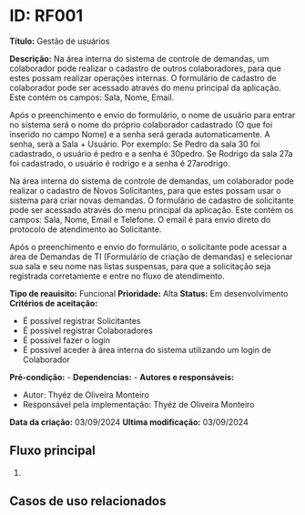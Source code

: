 # ID: RF001

**Título:** Gestão de usuários

**Descrição:** Na área interna do sistema de controle de demandas, um colaborador pode realizar o cadastro de outros colaboradores, para que estes possam realizar operações internas. O formulário de cadastro de colaborador pode ser acessado através do menu principal da aplicação. Este contém os campos: Sala, Nome, Email.

Após o preenchimento e envio do formulário, o nome de usuário para entrar no sistema será o nome do próprio colaborador cadastrado (O que foi inserido no campo Nome) e a senha será gerada automaticamente. A senha, será a Sala + Usuário. Por exemplo: Se Pedro da sala 30 foi cadastrado, o usuário é pedro e a senha é 30pedro. Se Rodrigo da sala 27a foi cadastrado, o usuário é rodrigo e a senha é 27arodrigo.

Na área interna do sistema de controle de demandas, um colaborador pode realizar o cadastro de Novos Solicitantes, para que estes possam usar o sistema para criar novas demandas. O formulário de cadastro de solicitante pode ser acessado através do menu principal da aplicação. Este contém os campos: Sala, Nome, Email e Telefone. O email é para envio direto do protocolo de atendimento ao Solicitante.

Após o preenchimento e envio do formulário, o solicitante pode acessar a área de Demandas de TI (Formulário de criação de demandas) e selecionar sua sala e seu nome nas listas suspensas, para que a solicitação seja registrada corretamente e entre no fluxo de atendimento.

**Tipo de reauisito:** Funcional
**Prioridade:** Alta
**Status:** Em desenvolvimento
**Critérios de aceitação:**
- É possível registrar Solicitantes
- É possível registrar Colaboradores
- É possível fazer o login
- É possível aceder à área interna do sistema utilizando um login de Colaborador

**Pré-condição:** -
**Dependencias:** -
**Autores e responsáveis:**

- Autor: Thyéz de Oliveira Monteiro
- Responsável pela implementação: Thyéz de Oliveira Monteiro

**Data da criação:** 03/09/2024
**Ultima modificação:** 03/09/2024

## Fluxo principal

1. 

## Casos de uso relacionados